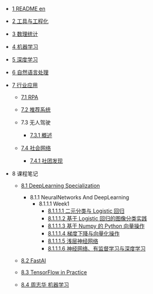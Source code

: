   - [1 README en](/README-en.md)
  - [2 工具与工程化](/工具与工程化/README.md)
    
  - [3 数理统计](/数理统计/README.md)
    
  - [4 机器学习](/机器学习/README.md)
    
  - [5 深度学习](/深度学习/README.md)
    
  - [6 自然语言处理](/自然语言处理/README.md)
    
  - [7 行业应用](/行业应用/README.md)
    - [7.1 RPA](/行业应用/RPA/README.md)
      
    - [7.2 推荐系统](/行业应用/推荐系统/README.md)
      
    - 7.3 无人驾驶
      - [7.3.1 概述](/行业应用/无人驾驶/概述.md)
    - [7.4 社会网络](/行业应用/社会网络/README.md)
      - [7.4.1 社团发现](/行业应用/社会网络/社团发现/README.md)
        
  - 8 课程笔记
    - [8.1 DeepLearning Specialization](/课程笔记/DeepLearning-Specialization/README.md)
      - 8.1.1 NeuralNetworks And DeepLearning
        - 8.1.1.1 Week1
          - [8.1.1.1.1 二元分类与 Logistic 回归](/课程笔记/DeepLearning-Specialization/NeuralNetworks-And-DeepLearning/Week1/二元分类与%20Logistic%20回归.md)
          - [8.1.1.1.2 基于 Logistic 回归的图像分类实践](/课程笔记/DeepLearning-Specialization/NeuralNetworks-And-DeepLearning/Week1/基于%20Logistic%20回归的图像分类实践.md)
          - [8.1.1.1.3 基于 Numpy 的 Python 向量操作](/课程笔记/DeepLearning-Specialization/NeuralNetworks-And-DeepLearning/Week1/基于%20Numpy%20的%20Python%20向量操作.md)
          - [8.1.1.1.4 梯度下降与向量化操作](/课程笔记/DeepLearning-Specialization/NeuralNetworks-And-DeepLearning/Week1/梯度下降与向量化操作.md)
          - [8.1.1.1.5 浅层神经网络](/课程笔记/DeepLearning-Specialization/NeuralNetworks-And-DeepLearning/Week1/浅层神经网络.md)
          - [8.1.1.1.6 神经网络、有监督学习与深度学习](/课程笔记/DeepLearning-Specialization/NeuralNetworks-And-DeepLearning/Week1/神经网络、有监督学习与深度学习.md)
    - [8.2 FastAI](/课程笔记/FastAI/README.md)
      
    - [8.3 TensorFlow in Practice](/课程笔记/TensorFlow-in-Practice/README.md)
      
    - [8.4 周志华 机器学习](/课程笔记/周志华-机器学习/README.md)
      